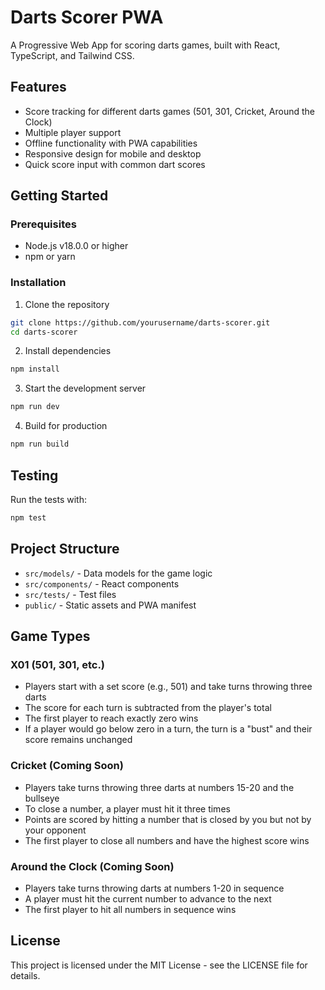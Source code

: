 # Darts Scorer PWA

A Progressive Web App for scoring darts games, built with React, TypeScript, and Tailwind CSS.

## Features

- Score tracking for different darts games (501, 301, Cricket, Around the Clock)
- Multiple player support
- Offline functionality with PWA capabilities
- Responsive design for mobile and desktop
- Quick score input with common dart scores

## Getting Started

### Prerequisites

- Node.js v18.0.0 or higher
- npm or yarn

### Installation

1. Clone the repository

```bash
git clone https://github.com/yourusername/darts-scorer.git
cd darts-scorer
```

2. Install dependencies

```bash
npm install
```

3. Start the development server

```bash
npm run dev
```

4. Build for production

```bash
npm run build
```

## Testing

Run the tests with:

```bash
npm test
```

## Project Structure

- `src/models/` - Data models for the game logic
- `src/components/` - React components
- `src/tests/` - Test files
- `public/` - Static assets and PWA manifest

## Game Types

### X01 (501, 301, etc.)

- Players start with a set score (e.g., 501) and take turns throwing three darts
- The score for each turn is subtracted from the player's total
- The first player to reach exactly zero wins
- If a player would go below zero in a turn, the turn is a "bust" and their score remains unchanged

### Cricket (Coming Soon)

- Players take turns throwing three darts at numbers 15-20 and the bullseye
- To close a number, a player must hit it three times
- Points are scored by hitting a number that is closed by you but not by your opponent
- The first player to close all numbers and have the highest score wins

### Around the Clock (Coming Soon)

- Players take turns throwing darts at numbers 1-20 in sequence
- A player must hit the current number to advance to the next
- The first player to hit all numbers in sequence wins

## License

This project is licensed under the MIT License - see the LICENSE file for details.
